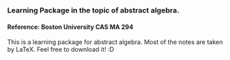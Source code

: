 ### Learning Package in the topic of abstract algebra.
#### Reference: Boston University CAS MA 294
This is a learning package for abstract algebra. Most of the notes are taken by LaTeX. Feel free to download it! :D
